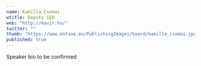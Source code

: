 ```yaml
---
name: Kamilla Csomai
wtitle: Deputy CEO
web: "http://mavir.hu/"
twitter: ""
thumb: "https://www.entsoe.eu/PublishingImages/board/kamilla_csomai.jpg"
published: true
---
```


Speaker bio to be confirmed
